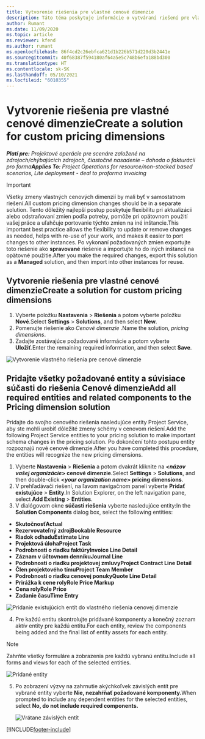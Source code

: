 ```yaml
---
title: Vytvorenie riešenia pre vlastné cenové dimenzie
description: Táto téma poskytuje informácie o vytváraní riešení pre vlastné cenové dimenzie.
author: Rumant
ms.date: 11/09/2020
ms.topic: article
ms.reviewer: kfend
ms.author: rumant
ms.openlocfilehash: 86f4cd2c26ebfca621d1b226b571d220d3b2441e
ms.sourcegitcommit: 40f68387f594180af64a5e5c748b6efa188bd300
ms.translationtype: HT
ms.contentlocale: sk-SK
ms.lasthandoff: 05/10/2021
ms.locfileid: "6010355"
---
```

# <a name="create-a-solution-for-custom-pricing-dimensions"></a><span data-ttu-id="9fead-103">Vytvorenie riešenia pre vlastné cenové dimenzie</span><span class="sxs-lookup"><span data-stu-id="9fead-103">Create a solution for custom pricing dimensions</span></span>

 <span data-ttu-id="9fead-104">_**Platí pre:** Projektové operácie pre scenáre založené na zdrojoch/chýbajúcich zdrojoch, čiastočné nasadenie – dohoda o fakturácii pro forma_</span><span class="sxs-lookup"><span data-stu-id="9fead-104">_**Applies To:** Project Operations for resource/non-stocked based scenarios, Lite deployment - deal to proforma invoicing_</span></span> 

>[!IMPORTANT]
><span data-ttu-id="9fead-105">Všetky zmeny vlastných cenových dimenzií by mali byť v samostatnom riešení.</span><span class="sxs-lookup"><span data-stu-id="9fead-105">All custom pricing dimension changes should be in a separate solution.</span></span> <span data-ttu-id="9fead-106">Tento dôležitý najlepší postup poskytuje flexibilitu pri aktualizácii alebo odstraňovaní zmien podľa potreby, pomôže pri opätovnom použití vašej práce a uľahčuje portovanie týchto zmien na iné inštancie.</span><span class="sxs-lookup"><span data-stu-id="9fead-106">This important best practice allows the flexibility to update or remove changes as needed, helps with re-use of your work, and makes it easier to port changes to other instances.</span></span> <span data-ttu-id="9fead-107">Po vykonaní požadovaných zmien exportujte toto riešenie ako **spravované** riešenie a importujte ho do iných inštancií na opätovné použitie.</span><span class="sxs-lookup"><span data-stu-id="9fead-107">After you make the required changes, export this solution as a **Managed** solution, and then import into other instances for reuse.</span></span>

## <a name="create-a-solution-for-custom-pricing-dimensions"></a><span data-ttu-id="9fead-108">Vytvorenie riešenia pre vlastné cenové dimenzie</span><span class="sxs-lookup"><span data-stu-id="9fead-108">Create a solution for custom pricing dimensions</span></span>

1.  <span data-ttu-id="9fead-109">Vyberte položku **Nastavenia** > **Riešenia** a potom vyberte položku **Nové**.</span><span class="sxs-lookup"><span data-stu-id="9fead-109">Select **Settings** > **Solutions**, and then select **New**.</span></span>
2.  <span data-ttu-id="9fead-110">Pomenujte riešenie ako *Cenové dimenzie <your organization name>*.</span><span class="sxs-lookup"><span data-stu-id="9fead-110">Name the solution, *<your organization name> pricing dimensions*.</span></span>
3. <span data-ttu-id="9fead-111">Zadajte zostávajúce požadované informácie a potom vyberte **Uložiť**.</span><span class="sxs-lookup"><span data-stu-id="9fead-111">Enter the remaining required information, and then select **Save**.</span></span>

  ![Vytvorenie vlastného riešenia pre cenové dimenzie](./media/Creation-of-custom-pricing-dimension-solution.png)
 
## <a name="add-all-required-entities-and-related-components-to-the-pricing-dimension-solution"></a><span data-ttu-id="9fead-113">Pridajte všetky požadované entity a súvisiace súčasti do riešenia Cenové dimenzie</span><span class="sxs-lookup"><span data-stu-id="9fead-113">Add all required entities and related components to the Pricing dimension solution</span></span>

<span data-ttu-id="9fead-114">Pridajte do svojho cenového riešenia nasledujúce entity Project Service, aby ste mohli urobiť dôležité zmeny schémy v cenovom riešení.</span><span class="sxs-lookup"><span data-stu-id="9fead-114">Add the following Project Service entities to your pricing solution to make important schema changes in the pricing solution.</span></span> <span data-ttu-id="9fead-115">Po dokončení tohto postupu entity rozpoznajú nové cenové dimenzie.</span><span class="sxs-lookup"><span data-stu-id="9fead-115">After you have completed this procedure, the entities will recognize the new pricing dimensions.</span></span>

1.  <span data-ttu-id="9fead-116">Vyberte **Nastavenia** > **Riešenia** a potom dvakrát kliknite na **<*názov vašej organizácie*> cenové dimenzie**.</span><span class="sxs-lookup"><span data-stu-id="9fead-116">Select **Settings** > **Solutions**, and then double-click **<*your organization name*> pricing dimensions**.</span></span>
2.  <span data-ttu-id="9fead-117">V prehľadávači riešení, na ľavom navigačnom paneli vyberte **Pridať existujúce** > **Entity**.</span><span class="sxs-lookup"><span data-stu-id="9fead-117">In Solution Explorer, on the left navigation pane, select **Add Existing** > **Entities**.</span></span>
3.  <span data-ttu-id="9fead-118">V dialógovom okne **súčasti riešenia** vyberte nasledujúce entity:</span><span class="sxs-lookup"><span data-stu-id="9fead-118">In the **Solution Components** dialog box, select the following entities:</span></span>
 
   - <span data-ttu-id="9fead-119">**Skutočnosť**</span><span class="sxs-lookup"><span data-stu-id="9fead-119">**Actual**</span></span>
   - <span data-ttu-id="9fead-120">**Rezervovateľný zdroj**</span><span class="sxs-lookup"><span data-stu-id="9fead-120">**Bookable Resource**</span></span>
   - <span data-ttu-id="9fead-121">**Riadok odhadu**</span><span class="sxs-lookup"><span data-stu-id="9fead-121">**Estimate Line**</span></span>
   - <span data-ttu-id="9fead-122">**Projektová úloha**</span><span class="sxs-lookup"><span data-stu-id="9fead-122">**Project Task**</span></span>
   - <span data-ttu-id="9fead-123">**Podrobnosti o riadku faktúry**</span><span class="sxs-lookup"><span data-stu-id="9fead-123">**Invoice Line Detail**</span></span>
   - <span data-ttu-id="9fead-124">**Záznam v účtovnom denníku**</span><span class="sxs-lookup"><span data-stu-id="9fead-124">**Journal Line**</span></span>
   - <span data-ttu-id="9fead-125">**Podrobnosti o riadku projektovej zmluvy**</span><span class="sxs-lookup"><span data-stu-id="9fead-125">**Project Contract Line Detail**</span></span>
   - <span data-ttu-id="9fead-126">**Člen projektového tímu**</span><span class="sxs-lookup"><span data-stu-id="9fead-126">**Project Team Member**</span></span>
   - <span data-ttu-id="9fead-127">**Podrobnosti o riadku cenovej ponuky**</span><span class="sxs-lookup"><span data-stu-id="9fead-127">**Quote Line Detail**</span></span>
   - <span data-ttu-id="9fead-128">**Prirážka k cene roly**</span><span class="sxs-lookup"><span data-stu-id="9fead-128">**Role Price Markup**</span></span>
   - <span data-ttu-id="9fead-129">**Cena roly**</span><span class="sxs-lookup"><span data-stu-id="9fead-129">**Role Price**</span></span>
   - <span data-ttu-id="9fead-130">**Zadanie času**</span><span class="sxs-lookup"><span data-stu-id="9fead-130">**Time Entry**</span></span>
 
   ![Pridanie existujúcich entít do vlastného riešenia cenovej dimenzie](./media/Existing-entities-to-PD-solution.png)
 
 4. <span data-ttu-id="9fead-132">Pre každú entitu skontrolujte pridávané komponenty a konečný zoznam aktív entity pre každú entitu.</span><span class="sxs-lookup"><span data-stu-id="9fead-132">For each entity, review the components being added and the final list of entity assets for each entity.</span></span> 

   >[!NOTE]
   > <span data-ttu-id="9fead-133">Zahrňte všetky formuláre a zobrazenia pre každú vybranú entitu.</span><span class="sxs-lookup"><span data-stu-id="9fead-133">Include all forms and views for each of the selected entities.</span></span>

  ![Pridané entity](./media/solution-component-selection.png)


5.  <span data-ttu-id="9fead-135">Po zobrazení výzvy na zahrnutie akýchkoľvek závislých entít pre vybrané entity vyberte **Nie, nezahŕňať požadované komponenty.**</span><span class="sxs-lookup"><span data-stu-id="9fead-135">When prompted to include any dependent entities for the selected entities, select **No, do not include required components.**</span></span>

    ![Vrátane závislých entít](./media/Do-not-include-required.png)


[!INCLUDE[footer-include](../includes/footer-banner.md)]